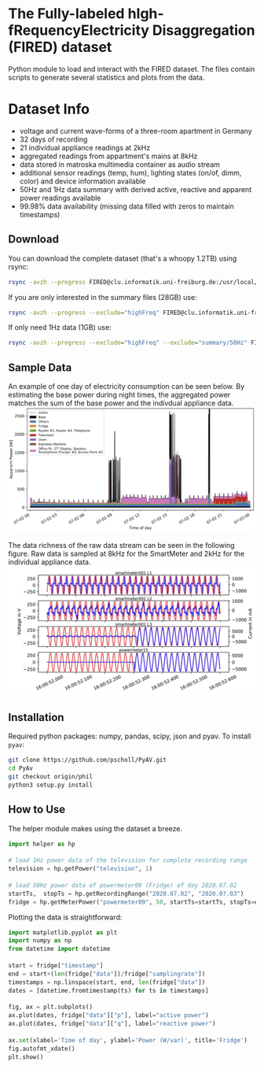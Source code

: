 # The Fully-labeled hIgh-fRequencyElectricity Disaggregation (FIRED) dataset

Python module to load and interact with the FIRED dataset. 
The files contain scripts to generate several statistics and plots from the data.

# Dataset Info

- voltage and current wave-forms of a three-room apartment in Germany 
- 32 days of recording
- 21 individual appliance readings at 2kHz
- aggregated readings from appartment's mains at 8kHz
- data stored in matroska multimedia container as audio stream
- additional sensor readings (temp, hum), lighting states (on/of, dimm, color) and device information available
- 50Hz and 1Hz data summary with derived active, reactive and apparent power readings available 
- 99.98% data availability (missing data filled with zeros to maintain timestamps)


## Download


You can download the complete dataset (that's a whoopy 1.2TB) using rsync:
```bash
rsync -avzh --progress FIRED@clu.informatik.uni-freiburg.de:/usr/local/lradisk1/voelkerb/FIRED/  <DESTINATION> [--dry-run]
```

If you are only interested in the summary files (28GB) use:
```bash
rsync -avzh --progress --exclude="highFreq" FIRED@clu.informatik.uni-freiburg.de:/usr/local/lradisk1/voelkerb/FIRED/  <DESTINATION> [--dry-run]
```

If only need 1Hz data (1GB) use:
```bash
rsync -avzh --progress --exclude="highFreq" --exclude="summary/50Hz" FIRED@clu.informatik.uni-freiburg.de:/usr/local/lradisk1/voelkerb/FIRED/  <DESTINATION> [--dry-run]
```

## Sample Data

An example of one day of electricity consumption can be seen below. By estimating the base power during night times, the aggregated power matches the sum of the base power and the indivdual appliance data. 
![wholeHouse](wholeHouse.png)

The data richness of the raw data stream can be seen in the following figure. Raw data is sampled at 8kHz for the SmartMeter and 2kHz for the individual appliance data.
![viCurve](viCurve.png)
## Installation

Required python packages: numpy, pandas, scipy, json and pyav.
To install ```pyav```:
```bash
git clone https://github.com/pscholl/PyAV.git
cd PyAv
git checkout origin/phil
python3 setup.py install
```

## How to Use

The helper module makes using the dataset a breeze.
```python
import helper as hp

# load 1Hz power data of the television for complete recording range
television = hp.getPower("television", 1)

# load 50Hz power data of powermeter09 (Fridge) of day 2020.07.02
startTs,  stopTs = hp.getRecordingRange("2020.07.02", "2020.07.03")
fridge = hp.getMeterPower("powermeter09", 50, startTs=startTs, stopTs=end)
```

Plotting the data is straightforward:
```python
import matplotlib.pyplot as plt
import numpy as np
from datetime import datetime

start = fridge["timestamp"]
end = start+(len(fridge["data"])/fridge["samplingrate"])
timestamps = np.linspace(start, end, len(fridge["data"])
dates = [datetime.fromtimestamp(ts) for ts in timestamps]

fig, ax = plt.subplots()
ax.plot(dates, fridge["data"]["p"], label="active power")
ax.plot(dates, fridge["data"]["q"], label="reactive power")

ax.set(xlabel='Time of day', ylabel='Power (W/var)', title='Fridge')
fig.autofmt_xdate()
plt.show()

```

